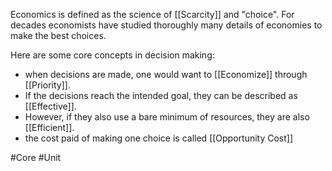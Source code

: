 Economics is defined as the science of [[Scarcity]] and "choice". For decades economists have studied thoroughly many details of economies to make the best choices.

Here are some core concepts in decision making:
- when decisions are made, one would want to [[Economize]] through [[Priority]].
- If the decisions reach the intended goal, they can be described as [[Effective]].
- However, if they also use a bare minimum of resources, they are also [[Efficient]].
- the cost paid of making one choice is called [[Opportunity Cost]]

#Core #Unit